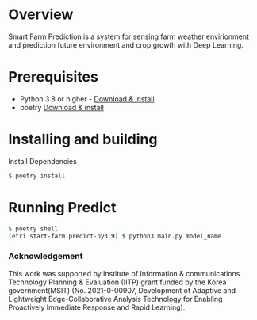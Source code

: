 # Overview
Smart Farm Prediction is a system for sensing farm weather envirionment and prediction future environment and crop growth with Deep Learning.

# Prerequisites
* Python 3.8 or higher - [Download & install](https://www.python.org/downloads/)
* poetry [Download & install](https://python-poetry.org)

# Installing and building
Install Dependencies
```bash
$ poetry install
```
# Running Predict
```bash
$ poetry shell
(etri start-farm predict-py3.9) $ python3 main.py model_name
```

### Acknowledgement
This work was supported by Institute of Information & communications Technology Planning & Evaluation (IITP) grant funded by the Korea government(MSIT) (No. 2021-0-00907, Development of Adaptive and Lightweight Edge-Collaborative Analysis Technology for Enabling Proactively Immediate Response and Rapid Learning).
